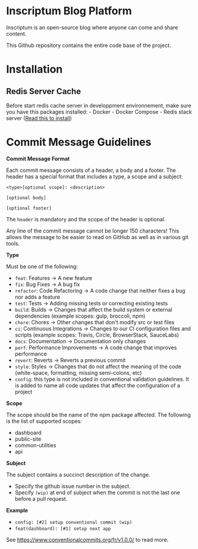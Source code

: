 # Inscriptum Blog Platform

Inscriptum is an open-source blog where anyone can come and share content.

This Github repository contains the entire code base of the project.

# Installation

## Redis Server Cache
Before start redis cache server in developpment environnement, make sure you have this packages installed:
    - Docker
    - Docker Compose
    - Redis stack server ([Read this to install](https://redis.io/docs/install/install-stack/docker/))


# Commit Message Guidelines 

**Commit Message Format**

Each commit message consists of a header, a body and a footer. The header has a special format that includes a type, a scope and a subject:

```
<type>[optional scope]: <description>

[optional body]

[optional footer]

```

The `header` is mandatory and the scope of the header is optional.

Any line of the commit message cannot be longer 150 characters! This allows the message to be easier to read on GitHub as well as in various git tools.

**Type**

Must be one of the following:

- `feat`: Features -> A new feature
- `fix`: Bug Fixes -> A bug fix
- `refactor`: Code Refactoring -> A code change that neither fixes a bug nor adds a feature
- `test`: Tests -> Adding missing tests or correcting existing tests
- `build`: Builds -> Changes that affect the build system or external dependencies (example scopes: gulp, broccoli, npm)
- `chore`: Chores -> Other changes that don't modify src or test files
- `ci`: Continuous Integrations -> 
Changes to our CI configuration files and scripts (example scopes: Travis, Circle, BrowserStack, SauceLabs)
- `docs`: Documentation -> Documentation only changes
- `perf`: Performance Improvements -> A code change that improves performance
- `revert`: Reverts -> Reverts a previous commit
- `style`: Styles -> Changes that do not affect the meaning of the code (white-space, formatting, missing semi-colons, etc)
- `config`: this type is not included in conventional validation guidelines. It is added to name all code updates that affect the configuration of a project

**Scope**

The scope should be the name of the npm package affected. The following is the list of supported scopes:

- dashboard
- public-site
- common-utilities
- api

**Subject**

The subject contains a succinct description of the change. 
- Specify the github issue number in the subject.
- Specify `(wip)` at end of subject when the commit is not the last one before a pull request.


**Example**

- `config: [#2] setup conventional commit (wip)`
- `feat(dashboard): [#1] setup next app`

See https://www.conventionalcommits.org/fr/v1.0.0/ to read more. 
